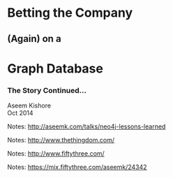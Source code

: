 <!-- TITLE -->

<!-- .slide: class="title" -->

# <span class="red">Betting the Company</span>
## (Again) on a
# <span class="green">Graph Database</span>

### The Story Continued…

Aseem Kishore<br/>
Oct 2014<br/>

Notes:
http://aseemk.com/talks/neo4j-lessons-learned


<!-- INTRO: THINGDOM -->

<!-- .slide: data-background="/images/neo4j-lessons-learned/thingdom-hp-gasi.png" data-background-transition="convex" -->

Notes:
http://www.thethingdom.com/


<!-- INTRO: FIFTYTHREE -->

<!-- .slide: data-background="/images/neo4j-lessons-learned/fiftythree-hp.png" data-background-transition="convex" -->

Notes:
http://www.fiftythree.com/


<!-- INTRO: TIMELINE -->

<!-- .slide: data-background="/images/mix-neo4j/aseemk-timeline.jpg" data-background-transition="convex" -->

Notes:
https://mix.fiftythree.com/aseemk/24342


<!-- INTRO: MIX -->

<!-- .slide: data-background="/images/mix-neo4j/mix-billboard-1024x768.png" data-background-transition="convex" -->

<p class="stretch"><a href="http://player.vimeo.com/video/105656434?autoplay=1" style="color: transparent; display: block; width: 100%; height: 100%;">&nbsp;</a></p>

Notes:
https://vimeo.com/105656434


<!-- .slide: class="subtitle" -->

# <span class="orange">Mix</span> ![♥](/images/mix-neo4j/mix-remix-heart.svg) <!-- .element: class="mix-remix-heart" --> <span class="green">Graphs</span>

## Bringing Ideas Together

Notes:
https://mix.fiftythree.com/


<!-- GRAPHCONNECT 2014 + MONSTERS -->

<!-- .slide: data-background="/images/mix-neo4j/graphconnect-2014.jpg" data-background-transition="default" -->

Notes:
https://mix.fiftythree.com/GraphConnect/464175


<!-- .slide: data-background="/images/mix-neo4j/gc-monster1.jpg" data-background-transition="none" -->

Notes:
https://mix.fiftythree.com/391241-Natalia-La-Fey/471737


<!-- .slide: data-background="/images/mix-neo4j/gc-monster2.jpg" data-background-transition="none" -->

Notes:
https://mix.fiftythree.com/391241-Natalia-La-Fey/474539


<!-- .slide: data-background="/images/mix-neo4j/gc-monster3.jpg" data-background-transition="none" -->

Notes:
https://mix.fiftythree.com/391241-Natalia-La-Fey/482993


# <span class="orange">Mix</span> ![♥](/images/mix-neo4j/mix-remix-heart.svg) <!-- .element: class="mix-remix-heart" --> <span class="green">Neo<span class="fragment fade-out">4j</a></span>

Notes:


<!-- NEO FAMILY -->

<!-- .slide: data-background="/images/mix-neo4j/mix-neo0.jpg" data-background-transition="default" -->

Notes:
https://mix.fiftythree.com/5923-Denis-Kovacs/42774


<!-- .slide: data-background="/images/mix-neo4j/mix-neo1.jpg" data-background-transition="none" -->

Notes:
https://mix.fiftythree.com/35823-Seth-H/42837


<!-- .slide: data-background="/images/mix-neo4j/mix-neo2.jpg" data-background-transition="none" -->

Notes:
https://mix.fiftythree.com/scott/43069


<!-- .slide: data-background="/images/mix-neo4j/mix-neo3.jpg" data-background-transition="none" -->

Notes:
https://mix.fiftythree.com/58879-Maciej/116628


<!-- .slide: data-background="/images/mix-neo4j/mix-neo4.jpg" data-background-transition="none" -->

Notes:
https://mix.fiftythree.com/43408-David-Samaniego/143459


<!-- .slide: data-background="/images/mix-neo4j/mix-neo5.jpg" data-background-transition="none" -->

Notes:
https://mix.fiftythree.com/65597-K-EH/173206


<!-- .slide: data-background="/images/mix-neo4j/mix-neo6.jpg" data-background-transition="none" -->

Notes:
https://mix.fiftythree.com/73470-Deb-Kelly/208037


<!-- .slide: data-background="/images/mix-neo4j/mix-neo7.jpg" data-background-transition="none" -->

Notes:
https://mix.fiftythree.com/198435-Antonio-Ferreira/441055


<!-- .slide: data-background="/images/mix-neo4j/mix-neo8.jpg" data-background-transition="none" -->

Notes:
https://mix.fiftythree.com/74103-Zelo/348930


<!-- MIX GRAPHS -->

<!-- .slide: data-background="/images/mix-neo4j/mix-graph0-template.jpg" data-background-transition="default" -->


<!-- .slide: data-background="/images/mix-neo4j/mix-graph1-users.jpg" data-background-transition="none" -->


<!-- .slide: data-background="/images/mix-neo4j/mix-graph2-follows.jpg" data-background-transition="none" -->


<!-- .slide: data-background="/images/mix-neo4j/mix-graph3-creation.jpg" data-background-transition="none" -->


<!-- .slide: data-background="/images/mix-neo4j/mix-graph4-remix.jpg" data-background-transition="none" -->


<!-- .slide: data-background="/images/mix-neo4j/mix-graph5-remixes.jpg" data-background-transition="none" -->


<!-- .slide: data-background="/images/mix-neo4j/mix-graph6-stars.jpg" data-background-transition="none" -->


<!-- .slide: data-background="/images/mix-neo4j/mix-graph7-user1.jpg" data-background-transition="none" -->


<!-- .slide: data-background="/images/mix-neo4j/mix-graph8-user2.jpg" data-background-transition="none" -->


<!-- .slide: data-background="/images/mix-neo4j/mix-graph9-user3.jpg" data-background-transition="none" -->


# Streams

<!-- .slide: class="big-code" data-transition="fade" -->

```
MATCH (me:User {id: {id}})
MATCH (me) <-[:creator]- (creation)

RETURN creation
```

Notes:


# Pagination <span class="red">(Bad)</span>

<!-- .slide: class="big-code" data-transition="fade" -->

```
MATCH (me:User {id: {id}})
MATCH (me) <-[:creator]- (creation)

RETURN creation
ORDER BY creation.createdAt DESC
SKIP {count} * {page - 1}
LIMIT {count}
```

Notes:
Because of deletions.


# Pagination <span class="green">(Good)</span>

<!-- .slide: class="big-code" data-transition="fade" -->

```
MATCH (me:User {id: {id}})
MATCH (me) <-[:creator]- (creation)

WHERE creation.createdAt < {cursorTime}
RETURN creation
ORDER BY creation.createdAt DESC
LIMIT {count}
```

Notes:


<!-- .slide: data-background="/images/mix-neo4j/mix-graph10-creation1.jpg" data-background-transition="none" -->


<!-- .slide: data-background="/images/mix-neo4j/mix-graph11-creation2.jpg" data-background-transition="none" -->


<!-- .slide: data-background="/images/mix-neo4j/mix-graph12-creation3.jpg" data-background-transition="none" -->


<!-- .slide: data-background="/images/mix-neo4j/mix-graph13-creation4.jpg" data-background-transition="none" -->


# Remix Families

<!-- .slide: class="big-code" data-transition="fade" -->

```
MATCH (c:Creation {id: {id}})
MATCH (c) -[:remix_source*0..]- (relative)

WHERE relative.createdAt < {cursorTime}
RETURN relative
ORDER BY relative.createdAt DESC
LIMIT {count}
```

Notes:


<!-- .slide: data-background="/images/mix-neo4j/mix-graph9-user3.jpg" data-background-transition="none" -->


<!-- .slide: data-background="/images/mix-neo4j/mix-graph14-user4.jpg" data-background-transition="none" -->


<!-- .slide: data-background="/images/mix-neo4j/mix-graph15-user5.jpg" data-background-transition="none" -->


<!-- .slide: data-background="/images/mix-neo4j/mix-graph6-stars.jpg" data-background-transition="none" -->

Notes:
All of this richness from this simple graph.
Just two nodes and four relationships.


# Query Profiling

```coffee
for key, query of queries
    echo "Query '#{key}':"

    # warm-up:
    neo4j.query query, params, _

    times = []
    for i in [1..3]
        start = Date.now()
        neo4j.query query, params, _
        times.push Date.now() - start

    # ...
    echo "Min/median/max: #{min}/#{median}/#{max} ms.
        Mean: #{Math.round mean} ms."
```
<!-- .element: class="fragment" -->

<aside class="fragment">(Hat-tip Mark Needham)</aside>

Notes:
http://www.markhneedham.com/blog/2013/11/08/neo4j-2-0-0-m06-applying-wes-freemans-cypher-optimisation-tricks/


# Home Stream

<table class="profile-times fragment">
    <tr>
        <td><code>0-following-ids</code></td>
        <td class="fragment">27 ms</td>
    </tr>
    <tr>
        <td><code>1-following-shares</code></td>
        <td class="fragment bad">581 ms</td>
    </tr>
    <tr>
        <td><code>2-following-features</code></td>
        <td class="fragment">77 ms</td>
    </tr
    <tr>
        <td><code>3-following-stars</code></td>
        <td class="fragment bad">1386 ms</td>
    </tr>
    <tr>
        <td><code>4-stars-remixes</code></td>
        <td class="fragment">189 ms</td>
    </tr>
    <tr>
        <td><code>5-shares-remixes</code></td>
        <td class="fragment">81 ms</td>
    </tr>
    <tr class="summary">
        <td class="fragment">All in parallel</td>
        <td class="fragment bad">1961 ms</td>
    </tr>
</table>

<aside class="fragment">(On my >3yo MacBook Air, for our ~10x worst-case user.)</aside>


# Recommendations

<!-- .slide: data-transition="fade" -->

```
MATCH (me:User {id: {id}})
MATCH (me) -[:follows]-> (following) -[star:starred]-> (creation)

WITH me, creation, star
ORDER BY star.createdAt
WITH me, creation, HEAD(COLLECT(star)) AS star

MATCH (creation) -[:creator]-> (creator)
WHERE NOT (me) -[:follows*0..1]-> (creator)

RETURN creation, creator, star.createdAt AS _recommendedAt
ORDER BY _recommendedAt DESC
LIMIT {count}
```
<!-- .element: class="fragment" -->

Notes:
Our original version. Very slow.


# Recommendations

<!-- .slide: data-transition="fade" -->

```
MATCH (me:User {id: {id}})
MATCH (me) -[:follows]-> (following) -[star:starred]-> (creation)

WITH me, creation, star
ORDER BY star.createdAt
WITH me, creation, HEAD(COLLECT(star)) AS star

MATCH (creation) -[:creator]-> (creator)
WHERE creator <> me AND NOT((me) -[:follows]-> (creator))

RETURN creation, creator, star.createdAt AS _recommendedAt
ORDER BY _recommendedAt DESC
LIMIT {count}
```

Notes:
Tipped by Cypher team to break up the variable length implicit MATCH in WHERE.

This helped noticeably, but still slow.


# Recommendations

<!-- .slide: data-transition="fade" -->

```
MATCH (me:User {id: {id}})
MATCH (me) -[:follows]-> (following) -[star:starred]-> (creation)

WITH creation, star
ORDER BY star.createdAt
WITH creation, HEAD(COLLECT(star)) AS star

WITH creation, star.createdAt AS _recommendedAt
ORDER BY _recommendedAt DESC
LIMIT {count}

MATCH (creation) -[:creator]-> (creator)
RETURN creation, creator, _recommendedAt
```

Notes:
Ultimately got rid of the extra hop, and worked around differently.
Had tried a bunch of other stuff too.

Notice now we only fetch creators for O(10) instead of O(N).


# Threshold

![Log threshold graph](/images/mix-neo4j/log-threshold-graph.png) <!-- .element: class="fragment" -->


<!-- .slide: data-background="/images/mix-neo4j/log-threshold-derivation.jpg" data-background-transition="convex" -->

Notes:
https://mix.fiftythree.com/aseemk/308673


# Threshold

```
MATCH (me:User {id: {id}})

WITH me, TOFLOAT(CASE WHEN me.numFollowing < 1 THEN 1 ELSE me.numFollowing END) AS `me.numFollowing`
WITH me, FLOOR(LOG(3 * `me.numFollowing` / 100) / LOG(3)) AS threshold
WITH me, (CASE WHEN threshold < 0 THEN 0 ELSE TOINT(threshold) END) + 1 AS threshold

MATCH (me) -[:follows]-> (following) -[star:starred]-> (creation)

WITH creation, star, threshold
ORDER BY star.createdAt
WITH creation, COLLECT(star) AS stars, threshold
WHERE LENGTH(stars) >= threshold
WITH creation, stars[threshold - 1] AS star

WITH creation, star.createdAt AS _recommendedAt
ORDER BY _recommendedAt DESC
LIMIT {count}

MATCH (creation) -[:creator]-> (creator)
RETURN creation, creator, _recommendedAt
```
<!-- .element: class="fragment" -->

Notes:
And this adds the log threshold.


<!-- OUTRO: MIX -->

<!-- .slide: data-background="/images/mix-neo4j/mix-billboard-1024x768.png" data-background-transition="convex" -->


<!-- OUTRO: THANKS -->

<!-- .slide: data-background="/images/mix-neo4j/aseemk-thanks.jpg" data-background-transition="convex" -->

Notes:
https://mix.fiftythree.com/aseemk/103104


<!-- OUTRO: CONTACT -->

<!-- .slide: data-background="/images/mix-neo4j/aseemk-contact.jpg" data-background-transition="convex" -->

Notes:
https://mix.fiftythree.com/aseemk/90628

- Mix: [/aseemk](https://mix.fiftythree.com/aseemk)
- GitHub: [@aseemk](https://github.com/aseemk)
- Twitter: [@aseemk](https://twitter.com/aseemk)
- Email: [aseem.kishore@gmail.com](mailto:aseem.kishore@gmail.com)


<!-- OUTRO: INSPIRATION 1 -->

<!-- .slide: data-background="/images/mix-neo4j/inspiration1.jpg" data-background-transition="default" -->

Notes:
https://mix.fiftythree.com/asa/163393


<!-- OUTRO: INSPIRATION 1 -->

<!-- .slide: data-background="/images/mix-neo4j/inspiration2.jpg" data-background-transition="default" -->

Notes:
https://mix.fiftythree.com/aseemk/170271


<!-- FINAL -->

<!-- .slide: data-transition="fade" -->

# Thank ![♥](/images/mix-neo4j/mix-remix-heart.svg) <!-- .element: class="mix-remix-heart" --> You
